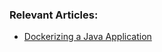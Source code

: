 
### Relevant Articles:

- [Dockerizing a Java Application](https://www.baeldung.com/java-dockerize-app)
